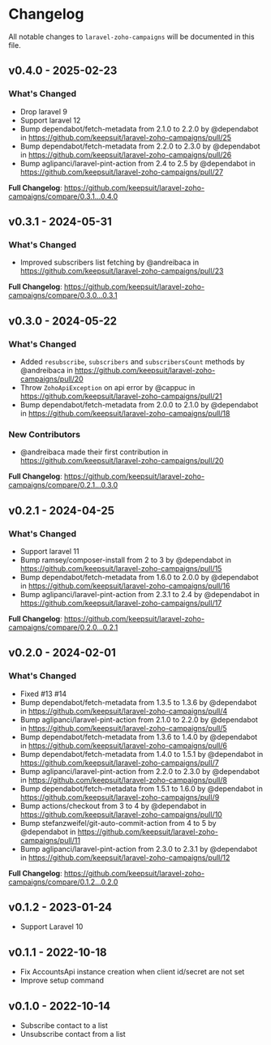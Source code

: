 # Changelog

All notable changes to `laravel-zoho-campaigns` will be documented in this file.

## v0.4.0 - 2025-02-23

### What's Changed

* Drop laravel 9
* Support laravel 12
* Bump dependabot/fetch-metadata from 2.1.0 to 2.2.0 by @dependabot in https://github.com/keepsuit/laravel-zoho-campaigns/pull/25
* Bump dependabot/fetch-metadata from 2.2.0 to 2.3.0 by @dependabot in https://github.com/keepsuit/laravel-zoho-campaigns/pull/26
* Bump aglipanci/laravel-pint-action from 2.4 to 2.5 by @dependabot in https://github.com/keepsuit/laravel-zoho-campaigns/pull/27

**Full Changelog**: https://github.com/keepsuit/laravel-zoho-campaigns/compare/0.3.1...0.4.0

## v0.3.1 - 2024-05-31

### What's Changed

* Improved subscribers list fetching by @andreibaca in https://github.com/keepsuit/laravel-zoho-campaigns/pull/23

**Full Changelog**: https://github.com/keepsuit/laravel-zoho-campaigns/compare/0.3.0...0.3.1

## v0.3.0 - 2024-05-22

### What's Changed

* Added `resubscribe`, `subscribers` and `subscribersCount` methods by @andreibaca in https://github.com/keepsuit/laravel-zoho-campaigns/pull/20
* Throw `ZohoApiException` on api error by @cappuc in https://github.com/keepsuit/laravel-zoho-campaigns/pull/21
* Bump dependabot/fetch-metadata from 2.0.0 to 2.1.0 by @dependabot in https://github.com/keepsuit/laravel-zoho-campaigns/pull/18

### New Contributors

* @andreibaca made their first contribution in https://github.com/keepsuit/laravel-zoho-campaigns/pull/20

**Full Changelog**: https://github.com/keepsuit/laravel-zoho-campaigns/compare/0.2.1...0.3.0

## v0.2.1 - 2024-04-25

### What's Changed

* Support laravel 11
* Bump ramsey/composer-install from 2 to 3 by @dependabot in https://github.com/keepsuit/laravel-zoho-campaigns/pull/15
* Bump dependabot/fetch-metadata from 1.6.0 to 2.0.0 by @dependabot in https://github.com/keepsuit/laravel-zoho-campaigns/pull/16
* Bump aglipanci/laravel-pint-action from 2.3.1 to 2.4 by @dependabot in https://github.com/keepsuit/laravel-zoho-campaigns/pull/17

**Full Changelog**: https://github.com/keepsuit/laravel-zoho-campaigns/compare/0.2.0...0.2.1

## v0.2.0 - 2024-02-01

### What's Changed

* Fixed #13 #14
* Bump dependabot/fetch-metadata from 1.3.5 to 1.3.6 by @dependabot in https://github.com/keepsuit/laravel-zoho-campaigns/pull/4
* Bump aglipanci/laravel-pint-action from 2.1.0 to 2.2.0 by @dependabot in https://github.com/keepsuit/laravel-zoho-campaigns/pull/5
* Bump dependabot/fetch-metadata from 1.3.6 to 1.4.0 by @dependabot in https://github.com/keepsuit/laravel-zoho-campaigns/pull/6
* Bump dependabot/fetch-metadata from 1.4.0 to 1.5.1 by @dependabot in https://github.com/keepsuit/laravel-zoho-campaigns/pull/7
* Bump aglipanci/laravel-pint-action from 2.2.0 to 2.3.0 by @dependabot in https://github.com/keepsuit/laravel-zoho-campaigns/pull/8
* Bump dependabot/fetch-metadata from 1.5.1 to 1.6.0 by @dependabot in https://github.com/keepsuit/laravel-zoho-campaigns/pull/9
* Bump actions/checkout from 3 to 4 by @dependabot in https://github.com/keepsuit/laravel-zoho-campaigns/pull/10
* Bump stefanzweifel/git-auto-commit-action from 4 to 5 by @dependabot in https://github.com/keepsuit/laravel-zoho-campaigns/pull/11
* Bump aglipanci/laravel-pint-action from 2.3.0 to 2.3.1 by @dependabot in https://github.com/keepsuit/laravel-zoho-campaigns/pull/12

**Full Changelog**: https://github.com/keepsuit/laravel-zoho-campaigns/compare/0.1.2...0.2.0

## v0.1.2 - 2023-01-24

- Support Laravel 10

## v0.1.1 - 2022-10-18

- Fix AccountsApi instance creation when client id/secret are not set
- Improve setup command

## v0.1.0 - 2022-10-14

- Subscribe contact to a list
- Unsubscribe contact from a list
